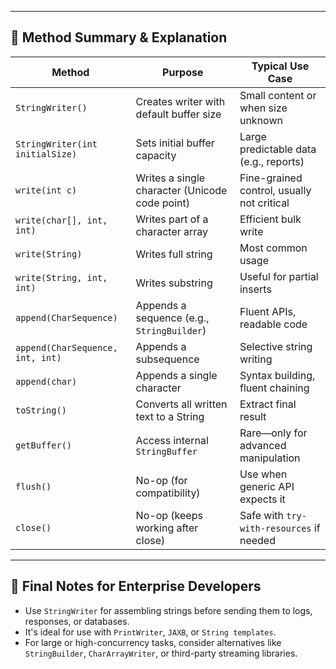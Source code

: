 
---

## 🧠 Method Summary & Explanation

| Method                                  | Purpose                                                                 | Typical Use Case                                  |
|----------------------------------------|-------------------------------------------------------------------------|---------------------------------------------------|
| `StringWriter()`                        | Creates writer with default buffer size                                 | Small content or when size unknown                |
| `StringWriter(int initialSize)`        | Sets initial buffer capacity                                            | Large predictable data (e.g., reports)            |
| `write(int c)`                         | Writes a single character (Unicode code point)                         | Fine-grained control, usually not critical        |
| `write(char[], int, int)`              | Writes part of a character array                                        | Efficient bulk write                              |
| `write(String)`                        | Writes full string                                                      | Most common usage                                 |
| `write(String, int, int)`              | Writes substring                                                        | Useful for partial inserts                        |
| `append(CharSequence)`                 | Appends a sequence (e.g., `StringBuilder`)                              | Fluent APIs, readable code                        |
| `append(CharSequence, int, int)`       | Appends a subsequence                                                   | Selective string writing                          |
| `append(char)`                         | Appends a single character                                              | Syntax building, fluent chaining                  |
| `toString()`                           | Converts all written text to a String                                   | Extract final result                              |
| `getBuffer()`                          | Access internal `StringBuffer`                                          | Rare—only for advanced manipulation               |
| `flush()`                              | No-op (for compatibility)                                               | Use when generic API expects it                   |
| `close()`                              | No-op (keeps working after close)                                       | Safe with `try-with-resources` if needed          |

---

## 📌 Final Notes for Enterprise Developers

- Use `StringWriter` for assembling strings before sending them to logs, responses, or databases.
- It's ideal for use with `PrintWriter`, `JAXB`, or `String templates`.
- For large or high-concurrency tasks, consider alternatives like `StringBuilder`, `CharArrayWriter`, or third-party streaming libraries.

